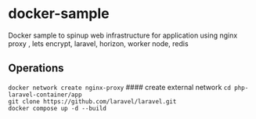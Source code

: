 # docker-sample
Docker sample to spinup web infrastructure for application using nginx proxy , lets encrypt, laravel, horizon, worker node, redis 

## Operations 
`docker network create nginx-proxy` #### create external network 
`cd php-laravel-container/app` <br/>
`git clone https://github.com/laravel/laravel.git` <br/>
`docker compose up -d --build` <br/>
